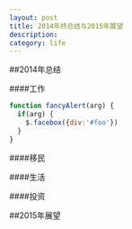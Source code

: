 ```yaml
---
layout: post
title: 2014年终总结与2015年展望
description: 
category: life
---
```

##2014年总结

####工作

```javascript
function fancyAlert(arg) {
  if(arg) {
    $.facebox({div:'#foo'})
  }
}
```


####移民

####生活

####投资

##2015年展望